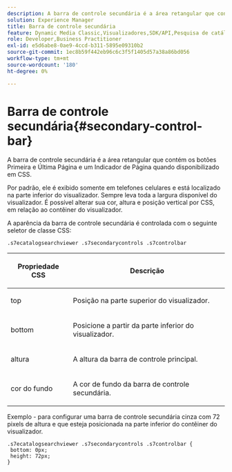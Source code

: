 ```yaml
---
description: A barra de controle secundária é a área retangular que contém os botões Primeira e Última Página e um Indicador de Página quando disponibilizado em CSS.
solution: Experience Manager
title: Barra de controle secundária
feature: Dynamic Media Classic,Visualizadores,SDK/API,Pesquisa de catálogo eletrônico
role: Developer,Business Practitioner
exl-id: e5d6abe8-0ae9-4ccd-b311-5895e09310b2
source-git-commit: 1ec8b59f442eb96c6c3f5f1405d57a38a86bd056
workflow-type: tm+mt
source-wordcount: '180'
ht-degree: 0%

---
```


# Barra de controle secundária{#secondary-control-bar}

A barra de controle secundária é a área retangular que contém os botões Primeira e Última Página e um Indicador de Página quando disponibilizado em CSS.

Por padrão, ele é exibido somente em telefones celulares e está localizado na parte inferior do visualizador. Sempre leva toda a largura disponível do visualizador. É possível alterar sua cor, altura e posição vertical por CSS, em relação ao contêiner do visualizador.

A aparência da barra de controle secundária é controlada com o seguinte seletor de classe CSS:

`.s7ecatalogsearchviewer .s7secondarycontrols .s7controlbar`

<table id="table_2C8D322F57114A72B43053CB4539C65C"> 
 <thead> 
  <tr> 
   <th colname="col1" class="entry"> <p> Propriedade CSS </p> </th> 
   <th colname="col2" class="entry"> <p>Descrição </p> </th> 
  </tr> 
 </thead>
 <tbody> 
  <tr> 
   <td colname="col1"> <p> <span class="codeph"> top  </span> </p> </td> 
   <td colname="col2"> <p>Posição na parte superior do visualizador. </p> </td> 
  </tr> 
  <tr> 
   <td colname="col1"> <p> <span class="codeph"> bottom  </span> </p> </td> 
   <td colname="col2"> <p>Posicione a partir da parte inferior do visualizador. </p> </td> 
  </tr> 
  <tr> 
   <td colname="col1"> <p> <span class="codeph"> altura  </span> </p> </td> 
   <td colname="col2"> <p>A altura da barra de controle principal. </p> </td> 
  </tr> 
  <tr> 
   <td colname="col1"> <p> <span class="codeph"> cor do fundo  </span> </p> </td> 
   <td colname="col2"> <p>A cor de fundo da barra de controle secundária. </p> </td> 
  </tr> 
 </tbody> 
</table>

Exemplo - para configurar uma barra de controle secundária cinza com 72 pixels de altura e que esteja posicionada na parte inferior do contêiner do visualizador.

```
.s7ecatalogsearchviewer .s7secondarycontrols .s7controlbar {  
 bottom: 0px; 
 height: 72px; 
}
```

